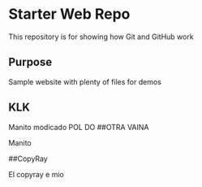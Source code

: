 # Starter Web Repo

This repository is for showing how Git and GitHub work

## Purpose

Sample website with plenty of files for demos

## KLK

Manito modicado
POL DO
##OTRA VAINA

Manito

##CopyRay

El copyray e mio
